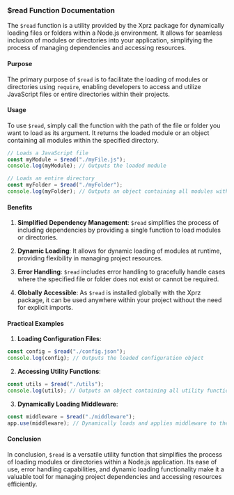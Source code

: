 ### $read Function Documentation

The `$read` function is a utility provided by the Xprz package for dynamically loading files or folders within a Node.js environment. It allows for seamless inclusion of modules or directories into your application, simplifying the process of managing dependencies and accessing resources.

#### Purpose

The primary purpose of `$read` is to facilitate the loading of modules or directories using `require`, enabling developers to access and utilize JavaScript files or entire directories within their projects.

#### Usage

To use `$read`, simply call the function with the path of the file or folder you want to load as its argument. It returns the loaded module or an object containing all modules within the specified directory.

```javascript
// Loads a JavaScript file
const myModule = $read("./myFile.js");
console.log(myModule); // Outputs the loaded module

// Loads an entire directory
const myFolder = $read("./myFolder");
console.log(myFolder); // Outputs an object containing all modules within the folder
```

#### Benefits

1. **Simplified Dependency Management**: `$read` simplifies the process of including dependencies by providing a single function to load modules or directories.
2. **Dynamic Loading**: It allows for dynamic loading of modules at runtime, providing flexibility in managing project resources.

3. **Error Handling**: `$read` includes error handling to gracefully handle cases where the specified file or folder does not exist or cannot be required.

4. **Globally Accessible**: As `$read` is installed globally with the Xprz package, it can be used anywhere within your project without the need for explicit imports.

#### Practical Examples

1. **Loading Configuration Files**:

```javascript
const config = $read("./config.json");
console.log(config); // Outputs the loaded configuration object
```

2. **Accessing Utility Functions**:

```javascript
const utils = $read("./utils");
console.log(utils); // Outputs an object containing all utility functions within the 'utils' directory
```

3. **Dynamically Loading Middleware**:

```javascript
const middleware = $read("./middleware");
app.use(middleware); // Dynamically loads and applies middleware to the Express app
```

#### Conclusion

In conclusion, `$read` is a versatile utility function that simplifies the process of loading modules or directories within a Node.js application. Its ease of use, error handling capabilities, and dynamic loading functionality make it a valuable tool for managing project dependencies and accessing resources efficiently.
